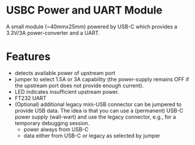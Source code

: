 # USBC Power and UART Module

A small module (~40mmx25mm) powered by USB-C which provides
a 3.3V/3A power-converter and a UART.

# Features
 - detects available power of upstream port
 - jumper to select 1.5A or 3A capability (the power-supply
   remains OFF if the upstream port does not provide enough
   current).
 - LED indicates insufficient upstream power.
 - FT232 UART
 - (Optional) additional legacy mini-USB connector can
   be jumpered to provide USB data. The idea is that you
   can use a (permanent) USB-C power supply (wall-wart) and 
   use the legacy connector, e.g., for a temporary debugging
   session.
     - power always from USB-C
     - data either from USB-C or legacy as selected by jumper
